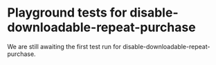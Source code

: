 # Playground tests for disable-downloadable-repeat-purchase
We are still awaiting the first test run for disable-downloadable-repeat-purchase.
